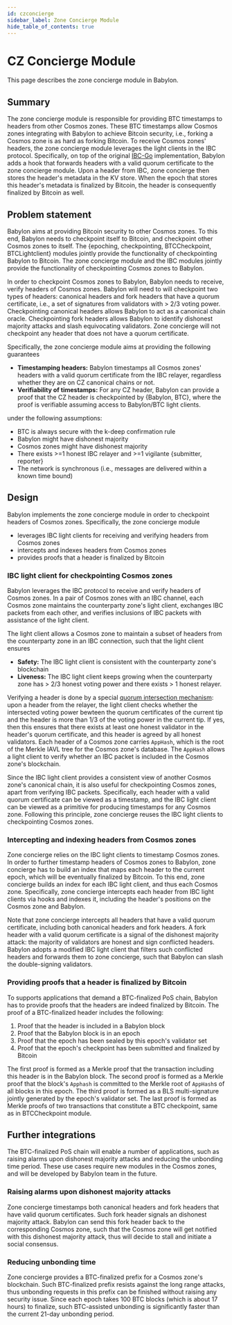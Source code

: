 ```yaml
---
id: czconcierge
sidebar_label: Zone Concierge Module
hide_table_of_contents: true
---
```


# CZ Concierge Module

This page describes the zone concierge module in Babylon.

## Summary

The zone concierge module is responsible for providing BTC timestamps to headers from other Cosmos zones.
These BTC timestamps allow Cosmos zones integrating with Babylon to achieve Bitcoin security, i.e., forking a Cosmos zone is as hard as forking Bitcoin.
To receive Cosmos zones' headers, the zone concierge module leverages the light clients in the IBC protocol.
Specifically, on top of the original [IBC-Go](https://github.com/cosmos/ibc-go) implementation, Babylon adds a hook that forwards headers with a valid quorum certificate to the zone concierge module.
Upon a header from IBC, zone concierge then stores the header's metadata in the KV store.
When the epoch that stores this header's metadata is finalized by Bitcoin, the header is consequently finalized by Bitcoin as well.

## Problem statement

Babylon aims at providing Bitcoin security to other Cosmos zones.
To this end, Babylon needs to checkpoint itself to Bitcoin, and checkpoint other Cosmos zones to itself.
The {epoching, checkpointing, BTCCheckpoint, BTCLightclient} modules jointly provide the functionality of checkpointing Babylon to Bitcoin.
The zone concierge module and the IBC modules jointly provide the functionality of checkpointing Cosmos zones to Babylon.

In order to checkpoint Cosmos zones to Babylon, Babylon needs to receive, verify headers of Cosmos zones.
Babylon will need to will checkpoint two types of headers: canonical headers and fork headers that have a quorum certificate, i.e., a set of signatures from validators with > 2/3 voting power.
Checkpointing canonical headers allows Babylon to act as a canonical chain oracle.
Checkpointing fork headers allows Babylon to identify dishonest majority attacks and slash equivocating validators.
Zone concierge will not checkpoint any header that does not have a quorum certificate.

Specifically, the zone concierge module aims at providing the following guarantees

- **Timestamping headers:** Babylon timestamps all Cosmos zones' headers with a valid quorum certificate from the IBC relayer, regardless whether they are on CZ canonical chains or not.
- **Verifiability of timestamps:** For any CZ header, Babylon can provide a proof that the CZ header is checkpointed by {Babylon, BTC}, where the proof is verifiable assuming access to Babylon/BTC light clients.

under the following assumptions:

- BTC is always secure with the k-deep confirmation rule
- Babylon might have dishonest majority
- Cosmos zones might have dishonest majority
- There exists >=1 honest IBC relayer and >=1 vigilante {submitter, reporter}
- The network is synchronous (i.e., messages are delivered within a known time bound)



## Design

Babylon implements the zone concierge module in order to checkpoint headers of Cosmos zones.
Specifically, the zone concierge module

- leverages IBC light clients for receiving and verifying headers from Cosmos zones
- intercepts and indexes headers from Cosmos zones
- provides proofs that a header is finalized by Bitcoin



### IBC light client for checkpointing Cosmos zones

Babylon leverages the IBC protocol to receive and verify headers of Cosmos zones.
In a pair of Cosmos zones with an IBC channel, each Cosmos zone maintains the counterparty zone's light client, exchanges IBC packets from each other, and verifies inclusions of IBC packets with assistance of the light client.

The light client allows a Cosmos zone to maintain a subset of headers from the counterparty zone in an IBC connection, such that the light client ensures
- **Safety:** The IBC light client is consistent with the counterparty zone's blockchain
- **Liveness:** The IBC light client keeps growing
when the counterparty zone has > 2/3 honest voting power and there exists > 1 honest relayer.

Verifying a header is done by a special [quorum intersection mechanism](https://arxiv.org/abs/2010.07031): upon a header from the relayer, the light client checks whether the intersected voting power bewteen the quorum certificates of the current tip and the header is more than 1/3 of the voting power in the current tip.
If yes, then this ensures that there exists at least one honest validator in the header's quorum certificate, and this header is agreed by all honest validators.
Each header of a Cosmos zone carries `AppHash`, which is the root of the Merkle IAVL tree for the Cosmos zone's database.
The `AppHash` allows a light client to verify whether an IBC packet is included in the Cosmos zone's blockchain.

Since the IBC light client provides a consistent view of another Cosmos zone's canonical chain, it is also useful for checkpointing Cosmos zones, apart from verifying IBC packets.
Specifically, each header with a valid quorum certificate can be viewed as a timestamp, and the IBC light client can be viewed as a primitive for producing timestamps for any Cosmos zone.
Following this principle, zone concierge reuses the IBC light clients to checkpointing Cosmos zones.

### Intercepting and indexing headers from Cosmos zones

Zone concierge relies on the IBC light clients to timestamp Cosmos zones.
In order to further timestamp headers of Cosmos zones to Babylon, zone concierge has to build an index that maps each header to the current epoch, which will be eventually finalized by Bitcoin.
To this end, zone concierge builds an index for each IBC light client, and thus each Cosmos zone.
Specifically, zone concierge intercepts each header from IBC light clients via hooks and indexes it, including the header's positions on the Cosmos zone and Babylon.

Note that zone concierge intercepts all headers that have a valid quorum certificate, including both canonical headers and fork headers.
A fork header with a valid quorum certificate is a signal of the dishonest majority attack: the majority of validators are honest and sign conflicted headers.
Babylon adopts a modified IBC light client that filters such conflicted headers and forwards them to zone concierge, such that Babylon can slash the double-signing validators.

### Providing proofs that a header is finalized by Bitcoin

To supports applications that demand a BTC-finalized PoS chain, Babylon has to provide proofs that the headers are indeed finalized by Bitcoin.
The proof of a BTC-finalized header includes the following:

1. Proof that the header is included in a Babylon block
2. Proof that the Babylon block is in an epoch
3. Proof that the epoch has been sealed by this epoch's validator set
4. Proof that the epoch's checkpoint has been submitted and finalized by Bitcoin

The first proof is formed as a Merkle proof that the transaction including this header is in the Babylon block.
The second proof is formed as a Merkle proof that the block's `Apphash` is committed to the Merkle root of `AppHash`s of all blocks in this epoch.
The third proof is formed as a BLS multi-signature jointly generated by the epoch's validator set.
The last proof is formed as Merkle proofs of two transactions that constitute a BTC checkpoint, same as in BTCCheckpoint module.


## Further integrations

The BTC-finalized PoS chain will enable a number of applications, such as raising alarms upon dishonest majority attacks and reducing the unbonding time period.
These use cases require new modules in the Cosmos zones, and will be developed by Babylon team in the future.

### Raising alarms upon dishonest majority attacks

Zone concierge timestamps both canonical headers and fork headers that have valid quorum certificates.
Such fork header signals an dishonest majority attack.
Babylon can send this fork header back to the corresponding Cosmos zone, such that the Cosmos zone will get notified with this dishonest majority attack, thus will decide to stall and initiate a social consensus.

### Reducing unbonding time

Zone concierge provides a BTC-finalized prefix for a Cosmos zone's blockchain.
Such BTC-finalized prefix resists against the long range attacks, thus unbonding requests in this prefix can be finished without raising any security issue.
Since each epoch takes 100 BTC blocks (which is about 17 hours) to finalize, such BTC-assisted unbonding is significantly faster than the current 21-day unbonding period.